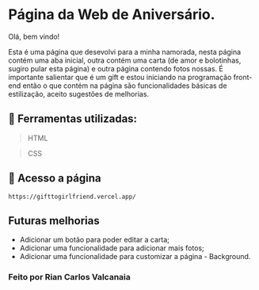 # Página da Web de Aniversário. 
Olá, bem vindo!

Esta é uma página que desevolvi para a minha namorada, nesta página contém uma aba inicial, outra contém uma carta (de amor e bolotinhas, sugiro pular esta página) e outra página contendo fotos nossas. É importante salientar que é um gift e estou iniciando na programação front-end então o que contém na página são funcionalidades básicas de estilização, aceito sugestões de melhorias.

## 🔨 Ferramentas utilizadas:
> HTML

> CSS

## 📁 Acesso a página
```
https://gifttogirlfriend.vercel.app/
```

## Futuras melhorias 
* Adicionar um botão para poder editar a carta;
* Adicionar uma funcionalidade para adicionar mais fotos;
* Adicionar uma funcionalidade para customizar a página - Background.
  
### Feito por Rian Carlos Valcanaia

